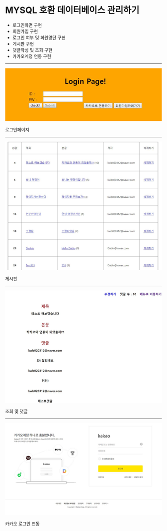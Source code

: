 # MYSQL 호환 데이터베이스 관리하기

- 로그인화면 구현
- 회원가입 구현
- 로그인 여부 및 회원명단 구현
- 게시판 구현
- 댓글작성 및 조회 구현
- 카카오계정 연동 구현
---

<img src='./sql_login.JPG'>
<p>로그인페이지</p>

---

<img src='./sql_title.JPG'>
<p>게시판</p>

---

<img src='sql_desc.JPG'>
<p>조회 및 댓글</p>

---

<img src='sql_kakao.JPG'>
<p>카카오 로그인 연동</p>
